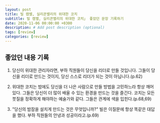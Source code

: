 ```yaml
---
layout: post
title: 빌 캠밸, 실리콘밸리의 위대한 코치
subtitle: 빌 캠밸, 실리콘밸리의 위대한 코치」 좋았던 문장 기록하기
date: 2020-11-06 00:00:00 +0300
description: # Add post description (optional)
tags: [review]
categories: [review]
---
```



## 좋았던 내용 기록

1. 당신이 위대한 관리자라면, 부하 직원들이 당신을 리더로 만들 것입니다. 그들이 당신을 리더로 만드는 것이지, 당신 스스로 리더가 되는 것이 아닙니다.(p.62)

2. 위대한 코치는 밤에도 당신을 더 나은 사람으로 만들 방법을 고민하느라 항상 깨어있다. 그들은 당신이 더 많이 배울 수 있는 환경을 만드는 것을 즐긴다. 코치는 모든 붓질을 정확하게 해야하는 예술가와 같다. 그들은 관계에 색을 입힌다.(p.68,69)

3. "당신의 밤잠을 설치게 만드는 것은 무엇입니까?" 빌은 이질문에 항상 똑같은 대답을 했다. 부하 직원들의 안녕과 성공이라고.(p.69)
